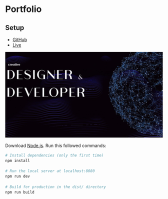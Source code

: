# Portfolio

## Setup

- [GitHub](https://github.com/brunosimon/organic-sphere)
- [Live](https://organic-sphere.vercel.app)

![cloud](/static/textures/portfolioImage.jpg?raw=true "cloud")

Download [Node.js](https://nodejs.org/en/download/).
Run this followed commands:

```bash
# Install dependencies (only the first time)
npm install

# Run the local server at localhost:8080
npm run dev

# Build for production in the dist/ directory
npm run build
```
